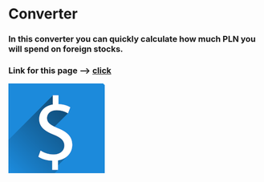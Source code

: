 # Converter

### In this converter you can quickly calculate how much PLN you will spend on foreign stocks.

### Link for this page --> [click](https://jacekwarzecha.github.io/Converter-/)

![dolar](https://raw.githubusercontent.com/JacekWarzecha/Converter-/main/images/dollar192.png)
